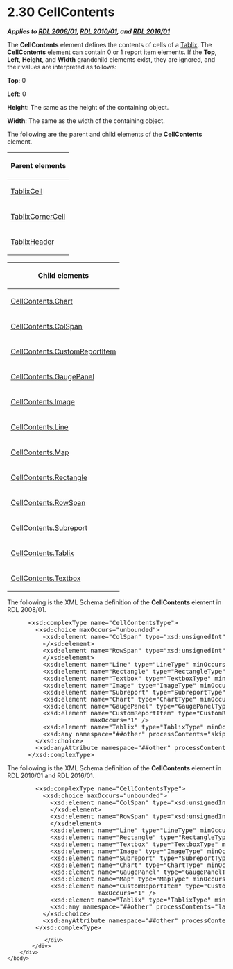 <html dir="LTR" xmlns:mshelp="http://msdn.microsoft.com/mshelp" xmlns:ddue="http://ddue.schemas.microsoft.com/authoring/2003/5" xmlns:xlink="http://www.w3.org/1999/xlink" xmlns:tool="http://www.microsoft.com/tooltip">
    <head>
        <meta http-equiv="Content-Type" content="text/html; CHARSET=utf-8"></meta>
        <meta name="save" content="history"></meta>
        <title>2.30 CellContents</title>
        <xml>
            <mshelp:toctitle title="2.30 CellContents"></mshelp:toctitle>
            <mshelp:rltitle title="[MS-RDL]: CellContents"></mshelp:rltitle>
            <mshelp:keyword index="A" term="43ccec32-ec37-401c-ba8a-edbfa74e42f4"></mshelp:keyword>
            <mshelp:attr name="DCSext.ContentType" value="open specification"></mshelp:attr>
            <mshelp:attr name="AssetID" value="43ccec32-ec37-401c-ba8a-edbfa74e42f4"></mshelp:attr>
            <mshelp:attr name="TopicType" value="kbRef"></mshelp:attr>
            <mshelp:attr name="DCSext.Title" value="[MS-RDL]: CellContents" />
        </xml>
    </head>
    <body>
        <div id="header">
            <h1 class="heading">2.30 CellContents</h1>
        </div>
        <div id="mainSection">
            <div id="mainBody">
                <div id="allHistory" class="saveHistory"></div>
                <div id="sectionSection0" class="section" name="collapseableSection">
                    

<p><b><i>Applies to </i></b><a href="1e855f94-4617-47e4-b89e-0856c6cb420f.html"><b><i>RDL 2008/01</i></b></a><b><i>,
</i></b><a href="3428e690-a348-4ec7-8a6a-8efb42d2cdee.html"><b><i>RDL 2010/01</i></b></a><b><i>,
and </i></b><a href="52ce3983-2bfc-4e72-9359-42aaf5fe4509.html"><b><i>RDL 2016/01</i></b></a></p>

<p>The <b>CellContents</b> element defines the contents of
cells of a <a href="e42fb86e-799a-4202-8845-ac38831efccb.html">Tablix</a>. The <b>CellContents</b>
element can contain 0 or 1 report item elements. If the <b>Top</b>, <b>Left</b>,
<b>Height</b>, and <b>Width</b> grandchild elements exist, they are ignored,
and their values are interpreted as follows:</p>

<p><b>Top</b>: 0</p>

<p><b>Left</b>: 0</p>

<p><b>Height</b>: The same as the height of the
containing object.</p>

<p><b>Width</b>: The same as the width of the containing
object.</p>

<p>The following are the parent and child elements of the <b>CellContents</b>
element.</p>

<table>
 <thead>
  <tr>
   <th>
   <p>Parent elements</p>
   </th>
  </tr>
 </thead>
 <tr>
  <td>
  <p><a href="33258f80-fa42-4baf-abd5-ded34ffbbc61.html">TablixCell</a></p>
  </td>
 </tr>
 <tr>
  <td>
  <p><a href="6cdfb648-977b-4e6a-9316-19e8d45b6c10.html">TablixCornerCell</a></p>
  </td>
 </tr>
 <tr>
  <td>
  <p><a href="ac71f119-59be-471b-9316-e95b931402cb.html">TablixHeader</a></p>
  </td>
 </tr>
</table>

<p> </p>

<table>
 <thead>
  <tr>
   <th>
   <p>Child elements</p>
   </th>
  </tr>
 </thead>
 <tr>
  <td>
  <p><a href="90926a0d-f021-4dd5-8d20-0bba6c7a1991.html">CellContents.Chart</a></p>
  </td>
 </tr>
 <tr>
  <td>
  <p><a href="3ffb0387-2dd7-4b21-b36d-6df8fd0a0887.html">CellContents.ColSpan</a></p>
  </td>
 </tr>
 <tr>
  <td>
  <p><a href="e09f0734-9dfe-48bb-8a01-83fd55737d5c.html">CellContents.CustomReportItem</a></p>
  </td>
 </tr>
 <tr>
  <td>
  <p><a href="8286c536-2fa9-4ff0-93b8-6982faa2c305.html">CellContents.GaugePanel</a></p>
  </td>
 </tr>
 <tr>
  <td>
  <p><a href="09dceeb9-3f84-499f-b37a-2f6138eed780.html">CellContents.Image</a></p>
  </td>
 </tr>
 <tr>
  <td>
  <p><a href="a6e4edf9-5630-4255-b212-276b4e5c62a6.html">CellContents.Line</a></p>
  </td>
 </tr>
 <tr>
  <td>
  <p><a href="bd1cf9f2-0bc1-46df-82b2-d23b3ca45dc1.html">CellContents.Map</a></p>
  </td>
 </tr>
 <tr>
  <td>
  <p><a href="c5a5fbb0-c109-462a-ad16-ea1600b51ae0.html">CellContents.Rectangle</a></p>
  </td>
 </tr>
 <tr>
  <td>
  <p><a href="86a03c35-d5eb-4e30-be28-f8219e73fa30.html">CellContents.RowSpan</a></p>
  </td>
 </tr>
 <tr>
  <td>
  <p><a href="8055db6b-3215-46db-b1bf-b5a4ec874e36.html">CellContents.Subreport</a></p>
  </td>
 </tr>
 <tr>
  <td>
  <p><a href="cb7cc349-acc7-4ecb-bb8c-a451d7ae1dfb.html">CellContents.Tablix</a></p>
  </td>
 </tr>
 <tr>
  <td>
  <p><a href="231b670f-37d0-4fa6-a874-cc9c52229fdd.html">CellContents.Textbox</a></p>
  </td>
 </tr>
</table>

<p>The following is the XML Schema definition of the <b>CellContents</b>
element in RDL 2008/01.</p>

<dl>
<dd>
<div><pre> &lt;xsd:complexType name=&quot;CellContentsType&quot;&gt;
   &lt;xsd:choice maxOccurs=&quot;unbounded&quot;&gt;
     &lt;xsd:element name=&quot;ColSpan&quot; type=&quot;xsd:unsignedInt&quot; minOccurs=&quot;0&quot; maxOccurs=&quot;1&quot;&gt;
     &lt;/xsd:element&gt;
     &lt;xsd:element name=&quot;RowSpan&quot; type=&quot;xsd:unsignedInt&quot; minOccurs=&quot;0&quot; maxOccurs=&quot;1&quot;&gt;
     &lt;/xsd:element&gt;
     &lt;xsd:element name=&quot;Line&quot; type=&quot;LineType&quot; minOccurs=&quot;0&quot; maxOccurs=&quot;1&quot; /&gt;
     &lt;xsd:element name=&quot;Rectangle&quot; type=&quot;RectangleType&quot; minOccurs=&quot;0&quot; maxOccurs=&quot;1&quot; /&gt;
     &lt;xsd:element name=&quot;Textbox&quot; type=&quot;TextboxType&quot; minOccurs=&quot;0&quot; maxOccurs=&quot;1&quot; /&gt;
     &lt;xsd:element name=&quot;Image&quot; type=&quot;ImageType&quot; minOccurs=&quot;0&quot; maxOccurs=&quot;1&quot; /&gt;
     &lt;xsd:element name=&quot;Subreport&quot; type=&quot;SubreportType&quot; minOccurs=&quot;0&quot; maxOccurs=&quot;1&quot; /&gt;
     &lt;xsd:element name=&quot;Chart&quot; type=&quot;ChartType&quot; minOccurs=&quot;0&quot; maxOccurs=&quot;1&quot; /&gt;
     &lt;xsd:element name=&quot;GaugePanel&quot; type=&quot;GaugePanelType&quot; minOccurs=&quot;0&quot; maxOccurs=&quot;1&quot; /&gt;
     &lt;xsd:element name=&quot;CustomReportItem&quot; type=&quot;CustomReportItemType&quot; minOccurs=&quot;0&quot; 
                  maxOccurs=&quot;1&quot; /&gt;
     &lt;xsd:element name=&quot;Tablix&quot; type=&quot;TablixType&quot; minOccurs=&quot;0&quot; maxOccurs=&quot;1&quot; /&gt;
     &lt;xsd:any namespace=&quot;##other&quot; processContents=&quot;skip&quot; /&gt;
   &lt;/xsd:choice&gt;
   &lt;xsd:anyAttribute namespace=&quot;##other&quot; processContents=&quot;skip&quot; /&gt;
 &lt;/xsd:complexType&gt;
</pre></div>
</dd></dl>

<p>The following is the XML Schema definition of the <b>CellContents</b>
element in RDL 2010/01 and RDL 2016/01.</p>

<dl>
<dd>
<div><pre>   &lt;xsd:complexType name=&quot;CellContentsType&quot;&gt;
     &lt;xsd:choice maxOccurs=&quot;unbounded&quot;&gt;
       &lt;xsd:element name=&quot;ColSpan&quot; type=&quot;xsd:unsignedInt&quot; minOccurs=&quot;0&quot; maxOccurs=&quot;1&quot;&gt;
       &lt;/xsd:element&gt;
       &lt;xsd:element name=&quot;RowSpan&quot; type=&quot;xsd:unsignedInt&quot; minOccurs=&quot;0&quot; maxOccurs=&quot;1&quot;&gt;
       &lt;/xsd:element&gt;
       &lt;xsd:element name=&quot;Line&quot; type=&quot;LineType&quot; minOccurs=&quot;0&quot; maxOccurs=&quot;1&quot; /&gt;
       &lt;xsd:element name=&quot;Rectangle&quot; type=&quot;RectangleType&quot; minOccurs=&quot;0&quot; maxOccurs=&quot;1&quot; /&gt;
       &lt;xsd:element name=&quot;Textbox&quot; type=&quot;TextboxType&quot; minOccurs=&quot;0&quot; maxOccurs=&quot;1&quot; /&gt;
       &lt;xsd:element name=&quot;Image&quot; type=&quot;ImageType&quot; minOccurs=&quot;0&quot; maxOccurs=&quot;1&quot; /&gt;
       &lt;xsd:element name=&quot;Subreport&quot; type=&quot;SubreportType&quot; minOccurs=&quot;0&quot; maxOccurs=&quot;1&quot; /&gt;
       &lt;xsd:element name=&quot;Chart&quot; type=&quot;ChartType&quot; minOccurs=&quot;0&quot; maxOccurs=&quot;1&quot; /&gt;
       &lt;xsd:element name=&quot;GaugePanel&quot; type=&quot;GaugePanelType&quot; minOccurs=&quot;0&quot; maxOccurs=&quot;1&quot; /&gt;
       &lt;xsd:element name=&quot;Map&quot; type=&quot;MapType&quot; minOccurs=&quot;0&quot; maxOccurs=&quot;1&quot; /&gt;
       &lt;xsd:element name=&quot;CustomReportItem&quot; type=&quot;CustomReportItemType&quot; minOccurs=&quot;0&quot; 
                    maxOccurs=&quot;1&quot; /&gt;
       &lt;xsd:element name=&quot;Tablix&quot; type=&quot;TablixType&quot; minOccurs=&quot;0&quot; maxOccurs=&quot;1&quot; /&gt;
       &lt;xsd:any namespace=&quot;##other&quot; processContents=&quot;lax&quot; /&gt;
     &lt;/xsd:choice&gt;
     &lt;xsd:anyAttribute namespace=&quot;##other&quot; processContents=&quot;lax&quot; /&gt;
   &lt;/xsd:complexType&gt;
</pre></div>
</dd></dl>


                </div>
            </div>
        </div>
    </body>
</html>